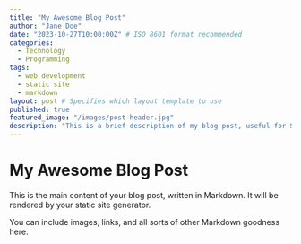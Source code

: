 ```yaml
---
title: "My Awesome Blog Post"
author: "Jane Doe"
date: "2023-10-27T10:00:00Z" # ISO 8601 format recommended
categories:
  - Technology
  - Programming
tags:
  - web development
  - static site
  - markdown
layout: post # Specifies which layout template to use
published: true
featured_image: "/images/post-header.jpg"
description: "This is a brief description of my blog post, useful for SEO and social sharing."
---
```


# My Awesome Blog Post

This is the main content of your blog post, written in Markdown.
It will be rendered by your static site generator.

You can include images, links, and all sorts of other Markdown goodness here.
